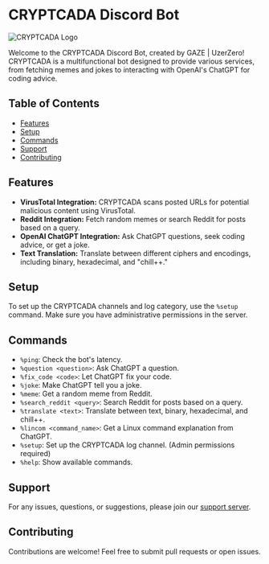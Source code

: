 # CRYPTCADA Discord Bot

![CRYPTCADA Logo](https://via.placeholder.com/600x200)

Welcome to the CRYPTCADA Discord Bot, created by GAZE | UzerZero! CRYPTCADA is a multifunctional bot designed to provide various services, from fetching memes and jokes to interacting with OpenAI's ChatGPT for coding advice.

## Table of Contents

- [Features](#features)
- [Setup](#setup)
- [Commands](#commands)
- [Support](#support)
- [Contributing](#contributing)

## Features

- **VirusTotal Integration:** CRYPTCADA scans posted URLs for potential malicious content using VirusTotal.
- **Reddit Integration:** Fetch random memes or search Reddit for posts based on a query.
- **OpenAI ChatGPT Integration:** Ask ChatGPT questions, seek coding advice, or get a joke.
- **Text Translation:** Translate between different ciphers and encodings, including binary, hexadecimal, and "chill++."

## Setup

To set up the CRYPTCADA channels and log category, use the `%setup` command. Make sure you have administrative permissions in the server.

## Commands

- `%ping`: Check the bot's latency.
- `%question <question>`: Ask ChatGPT a question.
- `%fix_code <code>`: Let ChatGPT fix your code.
- `%joke`: Make ChatGPT tell you a joke.
- `%meme`: Get a random meme from Reddit.
- `%search_reddit <query>`: Search Reddit for posts based on a query.
- `%translate <text>`: Translate between text, binary, hexadecimal, and chill++.
- `%lincom <command_name>`: Get a Linux command explanation from ChatGPT.
- `%setup`: Set up the CRYPTCADA log channel. (Admin permissions required)
- `%help`: Show available commands.

## Support

For any issues, questions, or suggestions, please join our [support server](https://discord.gg/ZPy7Ddxad8).

## Contributing

Contributions are welcome! Feel free to submit pull requests or open issues.
